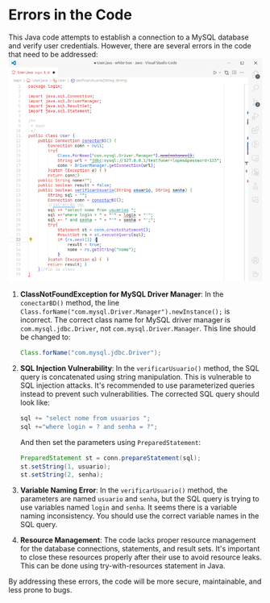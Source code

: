 # Errors in the Code
This Java code attempts to establish a connection to a MySQL database and verify user credentials. However, there are several errors in the code that need to be addressed:
![](/img/CAIXA%20BRANCA.png)

1. **ClassNotFoundException for MySQL Driver Manager**: In the `conectarBD()` method, the line `Class.forName("com.mysql.Driver.Manager").newInstance();` is incorrect. The correct class name for MySQL driver manager is `com.mysql.jdbc.Driver`, not `com.mysql.Driver.Manager`. This line should be changed to:
   ```java
   Class.forName("com.mysql.jdbc.Driver");
   ```

2. **SQL Injection Vulnerability**: In the `verificarUsuario()` method, the SQL query is concatenated using string manipulation. This is vulnerable to SQL injection attacks. It's recommended to use parameterized queries instead to prevent such vulnerabilities. The corrected SQL query should look like:
   ```java
   sql += "select nome from usuarios ";
   sql +="where login = ? and senha = ?";
   ```
   And then set the parameters using `PreparedStatement`:
   ```java
   PreparedStatement st = conn.prepareStatement(sql);
   st.setString(1, usuario);
   st.setString(2, senha);
   ```

3. **Variable Naming Error**: In the `verificarUsuario()` method, the parameters are named `usuario` and `senha`, but the SQL query is trying to use variables named `login` and `senha`. It seems there is a variable naming inconsistency. You should use the correct variable names in the SQL query.

4. **Resource Management**: The code lacks proper resource management for the database connections, statements, and result sets. It's important to close these resources properly after their use to avoid resource leaks. This can be done using try-with-resources statement in Java.

By addressing these errors, the code will be more secure, maintainable, and less prone to bugs.